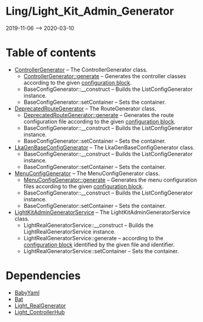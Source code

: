 Ling/Light_Kit_Admin_Generator
================
2019-11-06 --> 2020-03-10




Table of contents
===========

- [ControllerGenerator](https://github.com/lingtalfi/Light_Kit_Admin_Generator/blob/master/doc/api/Ling/Light_Kit_Admin_Generator/Generator/ControllerGenerator.md) &ndash; The ControllerGenerator class.
    - [ControllerGenerator::generate](https://github.com/lingtalfi/Light_Kit_Admin_Generator/blob/master/doc/api/Ling/Light_Kit_Admin_Generator/Generator/ControllerGenerator/generate.md) &ndash; Generates the controller classes according to the given [configuration block](https://github.com/lingtalfi/Light_Kit_Admin_Generator/blob/master/doc/pages/lkagen-configuration-example.md).
    - BaseConfigGenerator::__construct &ndash; Builds the ListConfigGenerator instance.
    - BaseConfigGenerator::setContainer &ndash; Sets the container.
- [DeprecatedRouteGenerator](https://github.com/lingtalfi/Light_Kit_Admin_Generator/blob/master/doc/api/Ling/Light_Kit_Admin_Generator/Generator/DeprecatedRouteGenerator.md) &ndash; The RouteGenerator class.
    - [DeprecatedRouteGenerator::generate](https://github.com/lingtalfi/Light_Kit_Admin_Generator/blob/master/doc/api/Ling/Light_Kit_Admin_Generator/Generator/DeprecatedRouteGenerator/generate.md) &ndash; Generates the route configuration file according to the given [configuration block](https://github.com/lingtalfi/Light_Kit_Admin_Generator/blob/master/doc/pages/lkagen-configuration-example.md).
    - BaseConfigGenerator::__construct &ndash; Builds the ListConfigGenerator instance.
    - BaseConfigGenerator::setContainer &ndash; Sets the container.
- [LkaGenBaseConfigGenerator](https://github.com/lingtalfi/Light_Kit_Admin_Generator/blob/master/doc/api/Ling/Light_Kit_Admin_Generator/Generator/LkaGenBaseConfigGenerator.md) &ndash; The LkaGenBaseConfigGenerator class.
    - BaseConfigGenerator::__construct &ndash; Builds the ListConfigGenerator instance.
    - BaseConfigGenerator::setContainer &ndash; Sets the container.
- [MenuConfigGenerator](https://github.com/lingtalfi/Light_Kit_Admin_Generator/blob/master/doc/api/Ling/Light_Kit_Admin_Generator/Generator/MenuConfigGenerator.md) &ndash; The MenuConfigGenerator class.
    - [MenuConfigGenerator::generate](https://github.com/lingtalfi/Light_Kit_Admin_Generator/blob/master/doc/api/Ling/Light_Kit_Admin_Generator/Generator/MenuConfigGenerator/generate.md) &ndash; Generates the menu configuration files according to the given [configuration block](https://github.com/lingtalfi/Light_Kit_Admin_Generator/blob/master/doc/pages/lkagen-configuration-example.md).
    - BaseConfigGenerator::__construct &ndash; Builds the ListConfigGenerator instance.
    - BaseConfigGenerator::setContainer &ndash; Sets the container.
- [LightKitAdminGeneratorService](https://github.com/lingtalfi/Light_Kit_Admin_Generator/blob/master/doc/api/Ling/Light_Kit_Admin_Generator/Service/LightKitAdminGeneratorService.md) &ndash; The LightKitAdminGeneratorService class.
    - LightRealGeneratorService::__construct &ndash; Builds the LightRealGeneratorService instance.
    - LightRealGeneratorService::generate &ndash; according to the [configuration block](https://github.com/lingtalfi/Light_Kit_Admin_Generator/blob/master/doc/pages/lkagen-configuration-example.md) identified by the given file and identifier.
    - LightRealGeneratorService::setContainer &ndash; Sets the container.


Dependencies
============
- [BabyYaml](https://github.com/lingtalfi/BabyYaml)
- [Bat](https://github.com/lingtalfi/Bat)
- [Light_RealGenerator](https://github.com/lingtalfi/Light_RealGenerator)
- [Light_ControllerHub](https://github.com/lingtalfi/Light_ControllerHub)


